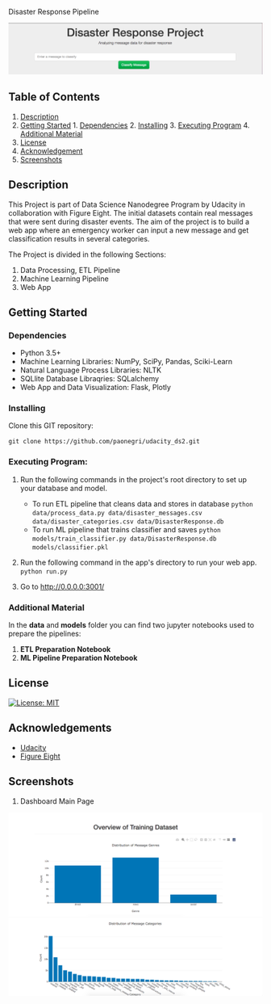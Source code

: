 Disaster Response Pipeline

![Intro Pic](screenshots/s1.png)

## Table of Contents
1. [Description](#description)
2. [Getting Started](#getting_started)
        1. [Dependencies](#dependencies)
	2. [Installing](#installing)
	3. [Executing Program](#executing)
	4. [Additional Material](#material)
3. [License](#license)
4. [Acknowledgement](#acknowledgement)
5. [Screenshots](#screenshots)

<a name="descripton"></a>
## Description

This Project is part of Data Science Nanodegree Program by Udacity in collaboration with Figure Eight.
The initial datasets contain real messages that were sent during disaster events.
The aim of the project is to build a web app where an emergency worker can input a new message and get classification results in several categories.

The Project is divided in the following Sections:

1. Data Processing, ETL Pipeline
2. Machine Learning Pipeline
3. Web App

<a name="getting_started"></a>
## Getting Started

<a name="dependencies"></a>
### Dependencies
* Python 3.5+
* Machine Learning Libraries: NumPy, SciPy, Pandas, Sciki-Learn
* Natural Language Process Libraries: NLTK
* SQLlite Database Libraqries: SQLalchemy
* Web App and Data Visualization: Flask, Plotly

<a name="installing"></a>
### Installing
Clone this GIT repository:
```
git clone https://github.com/paonegri/udacity_ds2.git
```
<a name="executing"></a>
### Executing Program:
1. Run the following commands in the project's root directory to set up your database and model.

   - To run ETL pipeline that cleans data and stores in database
       `python data/process_data.py data/disaster_messages.csv data/disaster_categories.csv data/DisasterResponse.db`
   - To run ML pipeline that trains classifier and saves
       `python models/train_classifier.py data/DisasterResponse.db models/classifier.pkl`

2. Run the following command in the app's directory to run your web app.
   `python run.py`

3. Go to http://0.0.0.0:3001/

<a name="material"></a>
### Additional Material

In the **data** and **models** folder you can find two jupyter notebooks used to prepare the pipelines:
1. **ETL Preparation Notebook**
2. **ML Pipeline Preparation Notebook**

<a name="license"></a>
## License
[![License: MIT](https://img.shields.io/badge/License-MIT-yellow.svg)](https://opensource.org/licenses/MIT)

<a name="acknowledgement"></a>
## Acknowledgements

* [Udacity](https://www.udacity.com/)
* [Figure Eight](https://www.figure-eight.com/)

<a name="screenshots"></a>
## Screenshots

1. Dashboard Main Page

![Main Page](screenshots/s2.png)
![Main Page](screenshots/s3.png)
